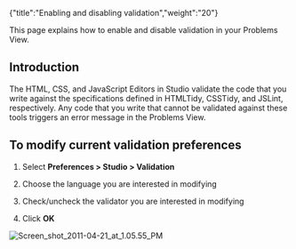{"title":"Enabling and disabling validation","weight":"20"}

This page explains how to enable and disable validation in your Problems View.

## Introduction

The HTML, CSS, and JavaScript Editors in Studio validate the code that you write against the specifications defined in HTMLTidy, CSSTidy, and JSLint, respectively. Any code that you write that cannot be validated against these tools triggers an error message in the Problems View.

## To modify current validation preferences

1. Select **Preferences > Studio > Validation**

2. Choose the language you are interested in modifying

3. Check/uncheck the validator you are interested in modifying

4. Click **OK**

![Screen_shot_2011-04-21_at_1.05.55_PM](/Images/appc/download/attachments/30083302/Screen_shot_2011-04-21_at_1.05.55_PM.png)
